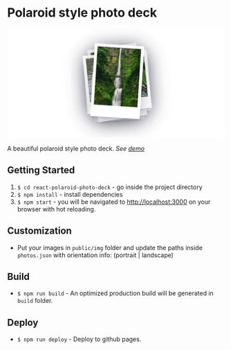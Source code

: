 # Polaroid style photo deck

![alt text](https://github.com/ikefakis/react-polaroid-photo-deck-vite/raw/main/docs/repository-image.png "Polaroid style photo deck")

A beautiful polaroid style photo deck.
_See [demo](https://ikefakis.github.io/react-polaroid-photo-deck-vite)_

## Getting Started

1. `$ cd react-polaroid-photo-deck` - go inside the project directory
2. `$ npm install` - install dependencies
3. `$ npm start` - you will be navigated to [http://localhost:3000](http://localhost:3000) on your browser with hot reloading.

## Customization

- Put your images in `public/img` folder and update the paths inside `photos.json` with orientation info: (portrait | landscape)

## Build

- `$ npm run build` - An optimized production build will be generated in `build` folder.

## Deploy

- `$ npm run deploy` - Deploy to github pages.
